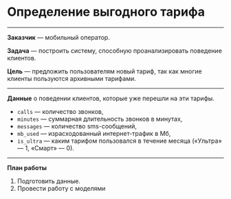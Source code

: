 # Определение выгодного тарифа

***

**Заказчик** — мобильный оператор.

**Задача** — построить систему, способную проанализировать поведение клиентов.

**Цель** — предложить пользователям новый тариф, так как многие клиенты пользуются архивными тарифами.

***

**Данные** о поведении клиентов, которые уже перешли на эти тарифы.
- `сalls` — количество звонков,
- `minutes` — суммарная длительность звонков в минутах,
- `messages` — количество sms-сообщений,
- `mb_used` — израсходованный интернет-трафик в Мб,
- `is_ultra` — каким тарифом пользовался в течение месяца («Ультра» — 1, «Смарт» — 0).

***

**План работы**
1. Подготовить данные.
1. Провести работу с моделями